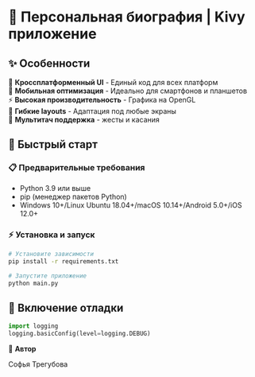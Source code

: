 # 👤 Персональная биография | Kivy приложение

## ✨ Особенности

🎨 **Кроссплатформенный UI** - Единый код для всех платформ  
📱 **Мобильная оптимизация** - Идеально для смартфонов и планшетов  
⚡ **Высокая производительность** - Графика на OpenGL  
🔧 **Гибкие layouts** - Адаптация под любые экраны  
🎯 **Мультитач поддержка** - жесты и касания  

## 🚀 Быстрый старт

### 📋 Предварительные требования

- Python 3.9 или выше
- pip (менеджер пакетов Python)
- Windows 10+/Linux Ubuntu 18.04+/macOS 10.14+/Android 5.0+/iOS 12.0+

### ⚡ Установка и запуск

```bash
# Установите зависимости
pip install -r requirements.txt

# Запустите приложение
python main.py
```

## 🔧 Включение отладки

```python
import logging
logging.basicConfig(level=logging.DEBUG)
```
👥 **Автор**

Софья Трегубова


